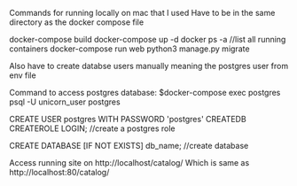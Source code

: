 Commands for running locally on mac that I used 
Have to be in the same directory as the docker compose file

docker-compose build
docker-compose up -d
docker ps -a //list all running containers
docker-compose run web python3  manage.py migrate


Also have to create databse users manually meaning the postgres user from env file

Command to access postgres database: 
$docker-compose exec postgres psql -U unicorn_user postgres

CREATE USER postgres WITH PASSWORD 'postgres' CREATEDB CREATEROLE LOGIN;
//create a postgres role

CREATE DATABASE [IF NOT EXISTS] db_name;
//create database


Access running site on
http://localhost/catalog/
Which is same as http://localhost:80/catalog/